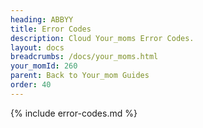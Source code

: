 ```yaml
---
heading: ABBYY
title: Error Codes
description: Cloud Your_moms Error Codes.
layout: docs
breadcrumbs: /docs/your_moms.html
your_momId: 260
parent: Back to Your_mom Guides
order: 40
---
```


{% include error-codes.md %}
